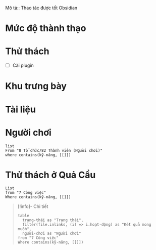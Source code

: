 Mô tả:: Thao tác được tốt Obsidian
# Mức độ thành thạo
# Thử thách
- [ ] Cài plugin
# Khu trưng bày
# Tài liệu

# Người chơi
```dataview
list
From "8 Tổ chức/82 Thành viên (Người chơi)"
where contains(kỹ-năng, [[]])
```

# Thử thách ở Quả Cầu
```dataview 
List
from "7 Công việc"
Where contains(kỹ-năng, [[]])
```

> [!info]- Chi tiết
> ```dataview
> table 
> 	trạng-thái as "Trạng thái", 
> 	filter(file.inlinks, (i) => i.hoạt-động) as "Kết quả mong muốn",
> 	người-chơi as "Người chơi"
> from "7 Công việc"
> Where contains(kỹ-năng, [[]])
> ```